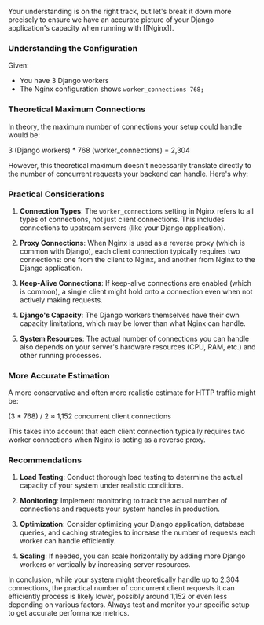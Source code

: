 Your understanding is on the right track, but let's break it down more precisely to ensure we have an accurate picture of your Django application's capacity when running with [[Nginx]].

### Understanding the Configuration

Given:
- You have 3 Django workers
- The Nginx configuration shows `worker_connections 768;`

### Theoretical Maximum Connections

In theory, the maximum number of connections your setup could handle would be:

3 (Django workers) * 768 (worker_connections) = 2,304

However, this theoretical maximum doesn't necessarily translate directly to the number of concurrent requests your backend can handle. Here's why:

### Practical Considerations

1. **Connection Types**: The `worker_connections` setting in Nginx refers to all types of connections, not just client connections. This includes connections to upstream servers (like your Django application).

2. **Proxy Connections**: When Nginx is used as a reverse proxy (which is common with Django), each client connection typically requires two connections: one from the client to Nginx, and another from Nginx to the Django application.

3. **Keep-Alive Connections**: If keep-alive connections are enabled (which is common), a single client might hold onto a connection even when not actively making requests.

4. **Django's Capacity**: The Django workers themselves have their own capacity limitations, which may be lower than what Nginx can handle.

5. **System Resources**: The actual number of connections you can handle also depends on your server's hardware resources (CPU, RAM, etc.) and other running processes.

### More Accurate Estimation

A more conservative and often more realistic estimate for HTTP traffic might be:

(3 * 768) / 2 ≈ 1,152 concurrent client connections

This takes into account that each client connection typically requires two worker connections when Nginx is acting as a reverse proxy.

### Recommendations

1. **Load Testing**: Conduct thorough load testing to determine the actual capacity of your system under realistic conditions.

2. **Monitoring**: Implement monitoring to track the actual number of connections and requests your system handles in production.

3. **Optimization**: Consider optimizing your Django application, database queries, and caching strategies to increase the number of requests each worker can handle efficiently.

4. **Scaling**: If needed, you can scale horizontally by adding more Django workers or vertically by increasing server resources.

In conclusion, while your system might theoretically handle up to 2,304 connections, the practical number of concurrent client requests it can efficiently process is likely lower, possibly around 1,152 or even less depending on various factors. Always test and monitor your specific setup to get accurate performance metrics.
